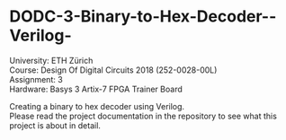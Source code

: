 # DODC-3-Binary-to-Hex-Decoder--Verilog-  
University: ETH Zürich  
Course: Design Of Digital Circuits 2018 (252-0028-00L)  
Assignment: 3  
Hardware: Basys 3 Artix-7 FPGA Trainer Board  
  
Creating a binary to hex decoder using Verilog.  
Please read the project documentation in the repository to see what this project is about in detail.
